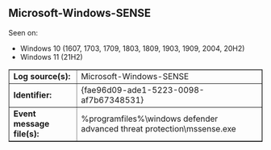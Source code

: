 ## Microsoft-Windows-SENSE

Seen on:
* Windows 10 (1607, 1703, 1709, 1803, 1809, 1903, 1909, 2004, 20H2)
* Windows 11 (21H2)

<table border="1" class="docutils">
  <tbody>
    <tr>
      <td><b>Log source(s):</b></td>
      <td>Microsoft-Windows-SENSE</td>
    </tr>
    <tr>
      <td><b>Identifier:</b></td>
      <td>{fae96d09-ade1-5223-0098-af7b67348531}</td>
    </tr>
    <tr>
      <td><b>Event message file(s):</b></td>
      <td>%programfiles%\windows defender advanced threat protection\mssense.exe</td>
    </tr>
  </tbody>
</table>

&nbsp;

